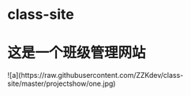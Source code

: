 # class-site
<h1>这是一个班级管理网站</h1>
![a](https://raw.githubusercontent.com/ZZKdev/class-site/master/projectshow/one.jpg)
